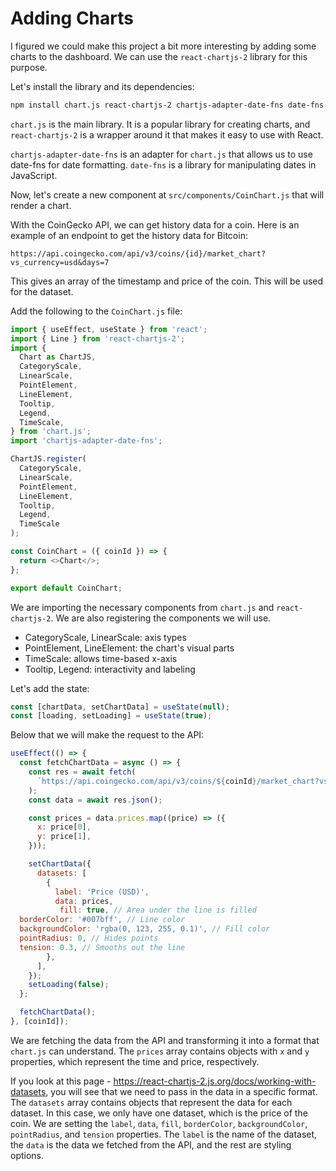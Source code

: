 # Adding Charts

I figured we could make this project a bit more interesting by adding some charts to the dashboard. We can use the `react-chartjs-2` library for this purpose.

Let's install the library and its dependencies:

```bash
npm install chart.js react-chartjs-2 chartjs-adapter-date-fns date-fns
```

`chart.js` is the main library. It is a popular library for creating charts, and `react-chartjs-2` is a wrapper around it that makes it easy to use with React.

`chartjs-adapter-date-fns` is an adapter for `chart.js` that allows us to use date-fns for date formatting. `date-fns` is a library for manipulating dates in JavaScript.

Now, let's create a new component at `src/components/CoinChart.js` that will render a chart.

With the CoinGecko API, we can get history data for a coin. Here is an example of an endpoint to get the history data for Bitcoin:

```
https://api.coingecko.com/api/v3/coins/{id}/market_chart?vs_currency=usd&days=7
```

This gives an array of the timestamp and price of the coin. This will be used for the dataset.

Add the following to the `CoinChart.js` file:

```javascript
import { useEffect, useState } from 'react';
import { Line } from 'react-chartjs-2';
import {
  Chart as ChartJS,
  CategoryScale,
  LinearScale,
  PointElement,
  LineElement,
  Tooltip,
  Legend,
  TimeScale,
} from 'chart.js';
import 'chartjs-adapter-date-fns';

ChartJS.register(
  CategoryScale,
  LinearScale,
  PointElement,
  LineElement,
  Tooltip,
  Legend,
  TimeScale
);

const CoinChart = ({ coinId }) => {
  return <>Chart</>;
};

export default CoinChart;
```

We are importing the necessary components from `chart.js` and `react-chartjs-2`. We are also registering the components we will use.

- CategoryScale, LinearScale: axis types
- PointElement, LineElement: the chart's visual parts
- TimeScale: allows time-based x-axis
- Tooltip, Legend: interactivity and labeling

Let's add the state:

```javascript
const [chartData, setChartData] = useState(null);
const [loading, setLoading] = useState(true);
```

Below that we will make the request to the API:

```javascript
useEffect(() => {
  const fetchChartData = async () => {
    const res = await fetch(
      `https://api.coingecko.com/api/v3/coins/${coinId}/market_chart?vs_currency=usd&days=7`
    );
    const data = await res.json();

    const prices = data.prices.map((price) => ({
      x: price[0],
      y: price[1],
    }));

    setChartData({
      datasets: [
        {
          label: 'Price (USD)',
          data: prices,
           fill: true, // Area under the line is filled
  borderColor: '#007bff', // Line color
  backgroundColor: 'rgba(0, 123, 255, 0.1)', // Fill color
  pointRadius: 0, // Hides points
  tension: 0.3, // Smooths out the line
        },
      ],
    });
    setLoading(false);
  };

  fetchChartData();
}, [coinId]);
```

We are fetching the data from the API and transforming it into a format that `chart.js` can understand. The `prices` array contains objects with `x` and `y` properties, which represent the time and price, respectively.

If you look at this page - https://react-chartjs-2.js.org/docs/working-with-datasets, you will see that we need to pass in the data in a specific format. The `datasets` array contains objects that represent the data for each dataset. In this case, we only have one dataset, which is the price of the coin. We are setting the `label`, `data`, `fill`, `borderColor`, `backgroundColor`, `pointRadius`, and `tension` properties. The `label` is the name of the dataset, the `data` is the data we fetched from the API, and the rest are styling options.
